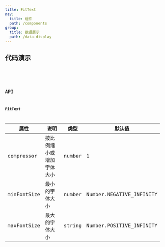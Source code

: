 ```yaml
---
title: FitText
nav:
  title: 组件
  path: /components
group:
  title: 数据展示
  path: /data-display
---
```


## 代码演示

<code src="./demo/simple.tsx" />

<code src="./demo/fixed-width.tsx" />

## API

### FitText

| 属性        | 说明                     | 类型   | 默认值                   |
| ----------- | ------------------------ | ------ | ------------------------ |
| compressor  | 按比例缩小或增加字体大小 | number | 1                        |
| minFontSize | 最小的字体大小           | number | Number.NEGATIVE_INFINITY |
| maxFontSize | 最大的字体大小           | string | Number.POSITIVE_INFINITY |
